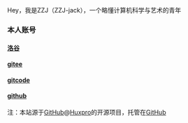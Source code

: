 Hey，我是ZZJ（ZZJ-jack），一个略懂计算机科学与艺术的青年

### 本人账号

#### [洛谷](https://www.luogu.com.cn/user/1511341)

#### [gitee](https://gitee.com/zzj-jack)

#### [gitcode](https://gitcode.com/ZZJ-JACK)

#### [github](https://github.com/ZZJ-JACK)

注：本站源于[GitHub](https://github.com)@[Huxpro](https://github.com/Huxpro)的开源项目，托管在[GitHub](https://github.com)
